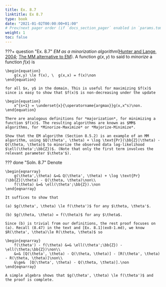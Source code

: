 ```yaml
---
title: Ex. 8.7
linktitle: Ex 8.7
type: book
date: "2021-01-02T00:00:00+01:00"
# Prev/next pager order (if `docs_section_pager` enabled in `params.toml`)
weight: 1
toc: false
---
```


???+ question "Ex. 8.7"
    *EM as a minorization algorithm*([Hunter and Lange, 2004](https://doi.org/10.1198/0003130042836); [The MM alternative to EM](https://projecteuclid.org/journals/statistical-science/volume-25/issue-4/The-MM-Alternative-to-EM/10.1214/08-STS264.full)). A function $g(x, y)$ to said to *minorize* a function $f(x)$ is
	
    \begin{equation}
		g(x,y) \le f(x), \  g(x,x) = f(x)\non
	\end{equation}
	
    for all $x, y$ in the domain. This is useful for maximizing $f(x)$ since is easy to show that $f(x)$ is non-decreasing under the update
	
    \begin{equation}
		x^{s+1} = \underset{x}{\operatorname{argmax}}g(x,x^s)\non.
	\end{equation}
	
    There are analogous definitions for *majorization*, for minimizing a function $f(x)$. The resulting algorithms are known as $MM$ algorithms, for *Minorize-Maximize* or *Majorize-Minimize*.

	Show that the EM algorithm (Section 8.5.2) is an example of an MM algorithm, using $Q(\theta', \theta) + \log \text{Pr}(\bb{Z}|\theta) - Q(\theta, \theta)$ to minorize the observed data log-likelihood $\ell(\theta';\bb{Z})$. (Note that only the first term involves the relevant parameter $\theta'$).

??? done "Soln. 8.7"
    Denote
	
    \begin{eqnarray}
	    g(\theta',\theta) &=& Q(\theta', \theta) + \log \text{Pr}(\bb{Z}|\theta) - Q(\theta, \theta)\non\\
	    f(\theta) &=& \ell(\theta';\bb{Z}).\non
	\end{eqnarray}
	
    It suffices to show that 
	
    (a) $g(\theta', \theta) \le f(\theta')$ for any $\theta, \theta'$.
	
    (b) $g(\theta, \theta) = f(\theta)$ for any $\theta$.

	Since (b) is trivial from our definitions, the rest proof focuses on (a). Recall (8.47) in the text and [Ex. 8.1](ex8-1.md), we know $R(\theta', \theta)\le R(\theta, \theta)$ so

	\begin{eqnarray}
		f(\theta') - f(\theta) &=& \ell(\theta';\bb{Z}) - \ell(\theta;\bb{Z})\non\\
		&=& [Q(\theta', \theta) - Q(\theta, \theta)] - [R(\theta', \theta) - R(\theta, \theta)]\non\\
		&\ge&  [Q(\theta', \theta) - Q(\theta, \theta)].\non
	\end{eqnarray}
    
	A simple algebra shows that $g(\theta', \theta) \le f(\theta')$ and the proof is complete.